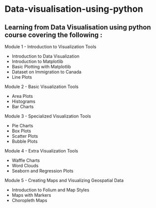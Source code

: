 # Data-visualisation-using-python
## Learning from Data Visualisation using python course covering the following :

Module 1 - Introduction to Visualization Tools
- Introduction to Data Visualization
- Introduction to Matplotlib
- Basic Plotting with Matplotlib
- Dataset on Immigration to Canada
- Line Plots

Module 2 - Basic Visualization Tools
- Area Plots
- Histograms
- Bar Charts

Module 3 - Specialized Visualization Tools
- Pie Charts
- Box Plots
- Scatter Plots
- Bubble Plots

Module 4 - Extra Visualization Tools
- Waffle Charts
- Word Clouds
- Seaborn and Regression Plots

Module 5 - Creating Maps and Visualizing Geospatial Data
- Introduction to Folium and Map Styles
- Maps with Markers 
- Choropleth Maps
